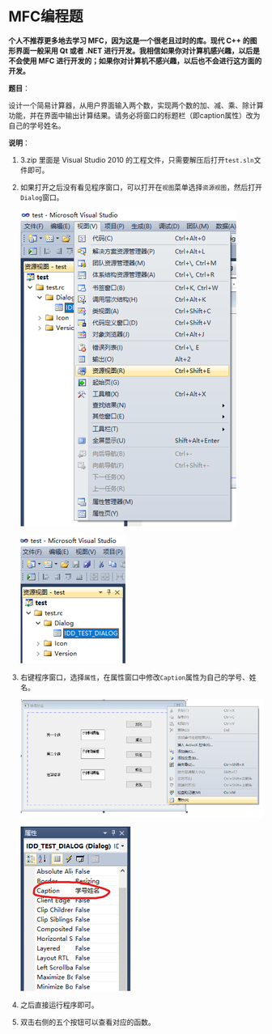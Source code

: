 # MFC编程题

**个人不推荐更多地去学习 MFC，因为这是一个很老且过时的库。现代 C++ 的图形界面一般采用 Qt 或者 .NET 进行开发。我相信如果你对计算机感兴趣，以后是不会使用 MFC 进行开发的；如果你对计算机不感兴趣，以后也不会进行这方面的开发。**

**题目**：

设计一个简易计算器，从用户界面输入两个数，实现两个数的加、减、乘、除计算功能，并在界面中输出计算结果。请务必将窗口的标题栏（即caption属性）改为自己的学号姓名。

**说明**：

1. 3.zip 里面是 Visual Studio 2010 的工程文件，只需要解压后打开`test.sln`文件即可。

2. 如果打开之后没有看见程序窗口，可以打开在`视图`菜单选择`资源视图`，然后打开`Dialog`窗口。

   ![资源视图](./assets/资源视图.png)

   ![dialog](./assets/dialog.png)

3. 右键程序窗口，选择`属性`，在属性窗口中修改`Caption`属性为自己的学号、姓名。

   ![属性](./assets/属性.png)

   ![caption](./assets/caption.png)

4. 之后直接运行程序即可。

5. 双击右侧的五个按钮可以查看对应的函数。
